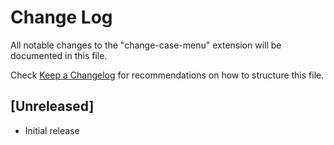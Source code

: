 # Change Log

All notable changes to the "change-case-menu" extension will be documented in this file.

Check [Keep a Changelog](http://keepachangelog.com/) for recommendations on how to structure this file.

## [Unreleased]

- Initial release